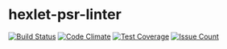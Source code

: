 # hexlet-psr-linter
[![Build Status](https://travis-ci.org/ctrl-break/hexlet-psr-linter.svg?branch=master)](https://travis-ci.org/ctrl-break/hexlet-psr-linter)
[![Code Climate](https://codeclimate.com/github/ctrl-break/hexlet-psr-linter/badges/gpa.svg)](https://codeclimate.com/github/ctrl-break/hexlet-psr-linter)
[![Test Coverage](https://codeclimate.com/github/ctrl-break/hexlet-psr-linter/badges/coverage.svg)](https://codeclimate.com/github/ctrl-break/hexlet-psr-linter/coverage)
[![Issue Count](https://codeclimate.com/github/ctrl-break/hexlet-psr-linter/badges/issue_count.svg)](https://codeclimate.com/github/ctrl-break/hexlet-psr-linter)
